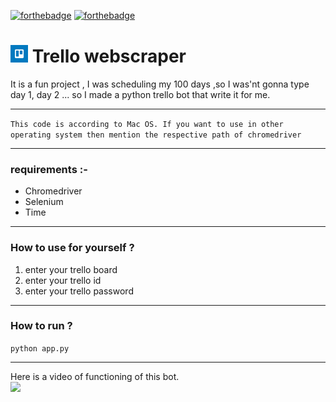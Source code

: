 [![forthebadge](https://forthebadge.com/images/badges/built-with-love.svg)](https://forthebadge.com)
[![forthebadge](https://forthebadge.com/images/badges/made-with-python.svg)](https://forthebadge.com)
<div><h1><img width=28px height=28px src="src/trello-mark-circle.svg">  Trello webscraper</h1></div>
It is a fun project , I was scheduling my 100 days ,so I was'nt gonna type day 1, day 2 ... so I made a python trello bot that write it for me.
<br>
<hr>
<code>This code is according to Mac OS. If you want to use in other operating system then mention the respective path of chromedriver</code>
<hr>
<h3>requirements :-</h3>
<ul>
<li>Chromedriver</li>
<li>Selenium</li>
<li>Time</li>
</ul>
<hr>
<h3>How to use for yourself ?</h3>
<ol>
<li>enter your trello board</li>
<li>enter your trello id</li>
<li>enter your trello password</li>
</ol>
<hr>
<h3>How to run ?</h3>
<code>python app.py</code>
<hr>
Here is a video of functioning of this bot.
<br>
<img src="https://user-images.githubusercontent.com/59202921/110029733-d6405100-7d5a-11eb-9d06-22016799c08b.gif">
